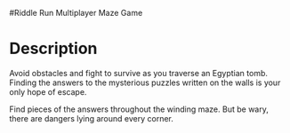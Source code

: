#Riddle Run
Multiplayer Maze Game

Description
====================
Avoid obstacles and fight to survive as you traverse an Egyptian tomb.
Finding the answers to the mysterious puzzles written on the walls is your
only hope of escape.

Find pieces of the answers throughout the winding maze.
But be wary, there are dangers lying around every corner.
